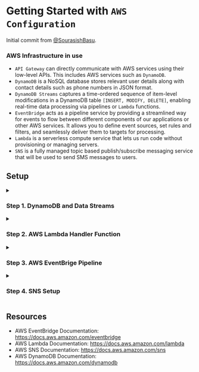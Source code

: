 # Getting Started with `AWS Configuration`
Initial commit from [@SourasishBasu](https://github.com/Sourasishbasu).
### AWS Infrastructure in use
- `API Gateway` can directly communicate with AWS services using their low-level APIs. This includes AWS services such as `DynamoDB`.
- `DynamoDB` is a NoSQL database stores relevant user details along with contact details such as phone numbers in JSON format.
- `DynamoDB Streams` captures a time-ordered sequence of item-level modifications in a DynamoDB table `[INSERT, MODIFY, DELETE]`, enabling real-time data processing via pipelines or `Lambda` functions.
- `EventBridge` acts as a pipeline service by providing a streamlined way for events to flow between different components of our applications or other AWS services. It allows you to define event sources, set rules and filters, and seamlessly deliver them to targets for processing.
- `Lambda` is a serverless compute service that lets us run code without provisioning or managing servers.
- `SNS` is a fully managed topic based publish/subscribe messaging service that will be used to send SMS messages to users.

## Setup
<details>
  <summary><h3>Step 1. DynamoDB and Data Streams</h3></summary>

  ### Creating the DynamoDB table

  1. Open AWS CloudShell and execute the following commands.
     
     ```bash
      aws dynamodb create-table \
      --table-name Users \
      --attribute-definitions AttributeName=id,AttributeType=S AttributeName=roll,AttributeType=S \
      --key-schema AttributeName=id,KeyType=HASH  AttributeName=roll,KeyType=RANGE \
      --provisioned-throughput ReadCapacityUnits=5,WriteCapacityUnits=5 \
      --stream-specification StreamEnabled=true,StreamViewType=NEW_AND_OLD_IMAGES
     ```
     This creates a DynamoDB table called Users with `id` as Partition Key & `roll` as Sort Key accepting String datatypes. This also enables DynamoDB Streams.
     
  2. Go to AWS DynamoDB from the AWS Console Homepage and search DynamoDB. Select `Tables` in the left pane of the DynamoDB page to access your table.
     
     ![image](https://github.com/MLSAKIIT/Registration-Validator-SMS/blob/e2453e8c85ac79fe6e796400f854157c2efc70aa/assets/DynamodbTable.png)

</details>
<details>
  <summary><h3>Step 2. AWS Lambda Handler Function</h3></summary>

  ### AWS Lambda Configuration
  
  1. Go to Services > Lambda > Functions > `Create function`.
  2. Provide a name for the function and select the following configuration

     ![image](https://github.com/MLSAKIIT/Registration-Validator-SMS/blob/e2453e8c85ac79fe6e796400f854157c2efc70aa/assets/FunctionCreation.png)

  3. Under the Code Source window copy the contents of the `app.py` from the repository files.
  4. Go to Configuration > Permissions > Execution Role. Click the role name assigned to the Lambda function which will redirect to the **IAM console**.

     ![image](https://github.com/MLSAKIIT/Registration-Validator-SMS/blob/e2453e8c85ac79fe6e796400f854157c2efc70aa/assets/ExecutionRole.png)
   
  5. Go to Permission Policies > Add permissions > Attach Policies.

     ![image](https://github.com/MLSAKIIT/Registration-Validator-SMS/blob/e2453e8c85ac79fe6e796400f854157c2efc70aa/assets/AttachPolicies.png)

  6. Search and Select `Amazon SNS Full Access` under Other permissions Policies and click Add permissions.

     ![image](https://github.com/MLSAKIIT/Registration-Validator-SMS/blob/e2453e8c85ac79fe6e796400f854157c2efc70aa/assets/SNSpermission.png)

</details>
<details>
  <summary><h3>Step 3. AWS EventBrige Pipeline</h3></summary>

  ### Creating the EventBridge Pipeline
  
  1. Go to Services > Amazon EventBridge > Pipes > `Create Pipe`.
  2. In the below window, name the pipeline. Under Source, select Source and click on DynamoDB Streams.     
  3. Under DynamoDB Stream, select the DynamoDB database from [Step 1](#step-1-dynamodb-and-data-streams).

     ![image](https://github.com/MLSAKIIT/Registration-Validator-SMS/blob/e2453e8c85ac79fe6e796400f854157c2efc70aa/assets/EBSource.png)

  4. Click on Filtering. From the sample events, select Sample event 1 for DynamoDB Stream.

     ![image](https://github.com/MLSAKIIT/Registration-Validator-SMS/blob/e2453e8c85ac79fe6e796400f854157c2efc70aa/assets/SampleEvents.png)

  5. In the `Event pattern`, paste the following pattern.

     ```json
     {
       "dynamodb": {
         "NewImage": {
           "phone": {
             "S": [{
               "prefix": "+91"
             }]
           }
         }
       }
     }
     ```
     The EventBridge Pipeline will trigger Lambda function only if new records from DynamoDB have a prefix <kbd>+91</kbd> in the `phone` column. This filters user records having the country code [+91] for valid Indian phone numbers which will be used for sending the SMS.

  6. Under Target, select *AWS Lambda* for Target Service. Select the Lambda function created in [Step 2](#step-2-aws-lambda-handler-function) under Function. Click `Create Pipe` below.

     ![image](https://github.com/MLSAKIIT/Registration-Validator-SMS/blob/e2453e8c85ac79fe6e796400f854157c2efc70aa/assets/TargetPipeline.png)

</details>
<details>
  <summary><h3>Step 4. SNS Setup</h3></summary>

  ### Configuring AWS SNS
  
  1. Go to Services > Simple Notification Service > Text Messaging(SMS) > Sandbox destination phone numbers > `Add phone number`.

     ![image](https://github.com/MLSAKIIT/Registration-Validator-SMS/blob/e2453e8c85ac79fe6e796400f854157c2efc70aa/assets/SNSsandbox.png)

  2. Add a phone number that may be used for testing purposes for verification by Amazon. Follow the steps until the phone number appears under the sandbox showing Status:
      |:white_check_mark:|Verified|
      |------------------|:-------|

     ![image](https://github.com/MLSAKIIT/Registration-Validator-SMS/blob/e2453e8c85ac79fe6e796400f854157c2efc70aa/assets/NumberVerified.png)
</details>

## Resources

- AWS EventBridge Documentation: https://docs.aws.amazon.com/eventbridge
- AWS Lambda Documentation: https://docs.aws.amazon.com/lambda
- AWS SNS Documentation: https://docs.aws.amazon.com/sns
- AWS DynamoDB Documentation: https://docs.aws.amazon.com/dynamodb
